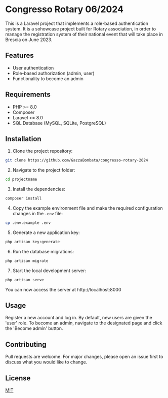 # Congresso Rotary 06/2024

This is a Laravel project that implements a role-based authentication system. It is a sohowcase project built for Rotary association, in order to manage the registration system of their national event that will take place in Brescia on June 2023.

## Features

- User authentication
- Role-based authorization (admin, user)
- Functionality to become an admin

## Requirements

- PHP >= 8.0
- Composer
- Laravel >= 8.0
- SQL Database (MySQL, SQLite, PostgreSQL)

## Installation

1. Clone the project repository:

```bash
git clone https://github.com/GazzaBombata/congresso-rotary-2024
```

2. Navigate to the project folder:

```bash
cd projectname
```

3. Install the dependencies:

```bash
composer install
```

4. Copy the example environment file and make the required configuration changes in the `.env` file:

```bash
cp .env.example .env
```

5. Generate a new application key:

```bash
php artisan key:generate
```

6. Run the database migrations:

```bash
php artisan migrate
```

7. Start the local development server:

```bash
php artisan serve
```

You can now access the server at http://localhost:8000

## Usage

Register a new account and log in. By default, new users are given the 'user' role. To become an admin, navigate to the designated page and click the 'Become admin' button.

## Contributing

Pull requests are welcome. For major changes, please open an issue first to discuss what you would like to change.

## License

[MIT](https://choosealicense.com/licenses/mit/)
